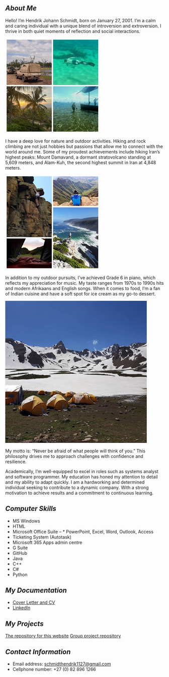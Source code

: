 ## *About Me*

Hello! I’m Hendrik Johann Schmidt, born on January 27, 2001. I’m a calm and caring individual with a unique blend of introversion and extroversion. I thrive in both quiet moments of reflection and social interactions.

![Photos of my hobbies](Images/Adventures.jpg "Adventures")

I have a deep love for nature and outdoor activities. Hiking and rock climbing are not just hobbies but passions that allow me to connect with the world around me. Some of my proudest achievements include hiking Iran’s highest peaks: Mount Damavand, a dormant stratovolcano standing at 5,609 meters, and Alam-Kuh, the second highest summit in Iran at 4,848 meters.

![Photos of my hobbies](Images/Collage.jpg "My hobbies")

In addition to my outdoor pursuits, I’ve achieved Grade 6 in piano, which reflects my appreciation for music. My taste ranges from 1970s to 1990s hits and modern Afrikaans and English songs. When it comes to food, I’m a fan of Indian cuisine and have a soft spot for ice cream as my go-to dessert.

![Photos of my hobbies]( Images/Mountain.jpg "Mount Alam-Kuh")  

My motto is: “Never be afraid of what people will think of you.” This philosophy drives me to approach challenges with confidence and resilience.

Academically, I’m well-equipped to excel in roles such as systems analyst and software programmer. My education has honed my attention to detail and my ability to adapt quickly. I am a hardworking and determined individual seeking to contribute to a dynamic company. With a strong motivation to achieve results and a commitment to continuous learning.

## *Computer Skills*

* MS Windows
* HTML
* Microsoft Office Suite – 
      * PowerPoint, Excel, Word, Outlook, Access
* Ticketing System (Autotask)
* Microsoft 365 Apps admin centre
* G Suite
* GitHub
* Java
* C++
* C#
* Python

## *My Documentation*

* [Cover Letter and CV](CV.pdf)
* [LinkedIn](https://www.linkedin.com/in/hendrik-schmidt-24a951285/?trk=opento_sprofile_details)

## *My Projects*

[The repository for this website](https://github.com/DarthvaderJouPa/DarthvaderJouPa.github.io)
[Group project repository](https://github.com/JPJvv/ApexSystem323)

## *Contact Information*

* Email address: schmidthendrik1127@gmail.com
* Cellphone number: +27 (0) 82 896 1266
